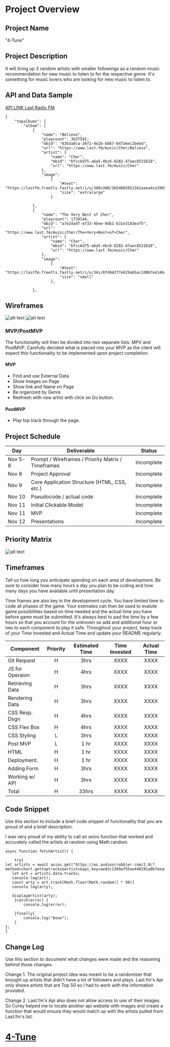 
# Project Overview

## Project Name

"4-Tune"

## Project Description

It will bring up 3 random artists with smaller followings as a random music recommendation for new music to listen to for the respective genre.  It's something for music lovers who are looking for new music to listen to.

## API and Data Sample

[API LINK Last Radio FM](https://www.last.fm/api)
```
{
    "topalbums": {
        "album": [
            {
                "name": "Believe",
                "playcount": 3637592,
                "mbid": "63b3a8ca-26f2-4e2b-b867-647a6ec2bebd",
                "url": "https://www.last.fm/music/Cher/Believe",
                "artist": {
                    "name": "Cher",
                    "mbid": "bfcc6d75-a6a5-4bc6-8282-47aec8531818",
                    "url": "https://www.last.fm/music/Cher"
                },
                "image": 
                    {
                        "#text": "https://lastfm.freetls.fastly.net/i/u/300x300/3b54885952161aaea4ce2965b2db1638.png",
                        "size": "extralarge"
                    }
                
            },
            {
                "name": "The Very Best of Cher",
                "playcount": 1720144,
                "mbid": "a7e2dad7-e733-4bee-9db1-b31e3183eaf5",
                "url": "https://www.last.fm/music/Cher/The+Very+Best+of+Cher",
                "artist": {
                    "name": "Cher",
                    "mbid": "bfcc6d75-a6a5-4bc6-8282-47aec8531818",
                    "url": "https://www.last.fm/music/Cher"
                },
                "image": 
                    {
                        "#text": "https://lastfm.freetls.fastly.net/i/u/34s/0fd942f7e629a01ec2d067e41464ff5d.png",
                        "size": "small"
                    },
           
            },
```

## Wireframes

![alt text](https://res.cloudinary.com/marssantos/image/upload/v1636409831/Screen_Shot_2021-11-08_at_3.44.19_PM_bx2nv6.png)
![alt text](https://res.cloudinary.com/marssantos/image/upload/v1636415984/Screen_Shot_2021-11-08_at_6.59.11_PM_laibvs.png)

### MVP/PostMVP

The functionality will then be divided into two separate lists: MPV and PostMVP.  Carefully decided what is placed into your MVP as the client will expect this functionality to be implemented upon project completion.  

#### MVP

- Find and use External Data
- Show Images on Page
- Show link and Name on  Page
- Be organized by Genre
- Reefresh with new artist with click on Go button.

#### PostMVP  

- Play top track through the page.

## Project Schedule

|  Day | Deliverable | Status
|---|---| ---|
|Nov 5-8| Prompt / Wireframes / Priority Matrix / Timeframes | Incomplete
|Nov 8| Project Approval | Incomplete
|Nov 9| Core Application Structure (HTML, CSS, etc.) | Incomplete
|Nov 10| Pseudocode / actual code | Incomplete
|Nov 11| Initial Clickable Model  | Incomplete
|Nov 11| MVP | Incomplete
|Nov 12| Presentations | Incomplete

## Priority Matrix

![alt text](https://res.cloudinary.com/marssantos/image/upload/v1636409832/Screen_Shot_2021-11-08_at_4.55.42_PM_ihfir1.png)

## Timeframes

Tell us how long you anticipate spending on each area of development. Be sure to consider how many hours a day you plan to be coding and how many days you have available until presentation day.

Time frames are also key in the development cycle.  You have limited time to code all phases of the game.  Your estimates can then be used to evalute game possibilities based on time needed and the actual time you have before game must be submitted. It's always best to pad the time by a few hours so that you account for the unknown so add and additional hour or two to each component to play it safe. Throughout your project, keep track of your Time Invested and Actual Time and update your README regularly.

| Component      | Priority | Estimated Time | Time Invested | Actual Time |
| ---            |  :---:   |     :---:      |    :---:      |    :---:    |
| Git Request    |    H     |      3hrs      |     XXXX      |     XXXX    |
| JS for Operaion|    H     |      4hrs      |     XXXX      |     XXXX    |
| Retrieving Data|    H     |      3hrs      |     XXXX      |     XXXX    |
| Rendering Data |    H     |      3hrs      |     XXXX      |     XXXX    |
| CSS Resp. Dsgn |    H     |      4hrs      |     XXXX      |     XXXX    |
| CSS Flex Box   |    H     |      4hrs      |     XXXX      |     XXXX    |
| CSS Styling    |    L     |      3hrs      |     XXXX      |     XXXX    | 
| Post MVP       |    L     |      1 hr      |     XXXX      |     XXXX    |
| HTML           |    H     |      1 hr      |     XXXX      |     XXXX    | 
| Deployment.    |    H     |      1 hr      |     XXXX      |     XXXX    | 
| Adding Form    |    H     |      3hrs      |     XXXX      |     XXXX    |
| Working w/ API |    H     |      3hrs      |     XXXX      |     XXXX    |
| Total          |    H     |      33hrs     |     XXXX      |     XXXX    |

## Code Snippet

Use this section to include a brief code snippet of functionality that you are proud of and a brief description.  

I was very proud of my ability to call an axios function that worked and accurately called the artists at random using Math.random.

```
async function fetchArtist() {
	
    try{
let artists = await axios.get("https://ws.audioscrobbler.com/2.0/?method=chart.gettoptracks&artist=&api_key=aed2c1389af55ee448291a0b7eeaddfa&format=json")
   let art = artists.data.tracks;
   console.log(art);
   const arty = art.track[Math.floor(Math.random() * 50)]
   console.log(arty);
  
   displayArtist(arty);
    }catch(error) {
        console.log(error);

    }finally{
        console.log("Done");
    }
};
}
```

## Change Log
 Use this section to document what changes were made and the reasoning behind those changes.  

Change 1. The original  project idea was meant to be a randomizer that brought up artists that didn't have a lot of followers and plays. Last.fm's Api only shows artists that are Top 50 so I had to work with the information provided.

Change 2. Last.fm's Api also does not allow access to use of their images. So Corey helped me to locate another api website with images and create a function that would ensure they would match up with the artists pulled from Last.fm's list.


# [4-Tune](https://santamargarita1.github.io/4-tune/)